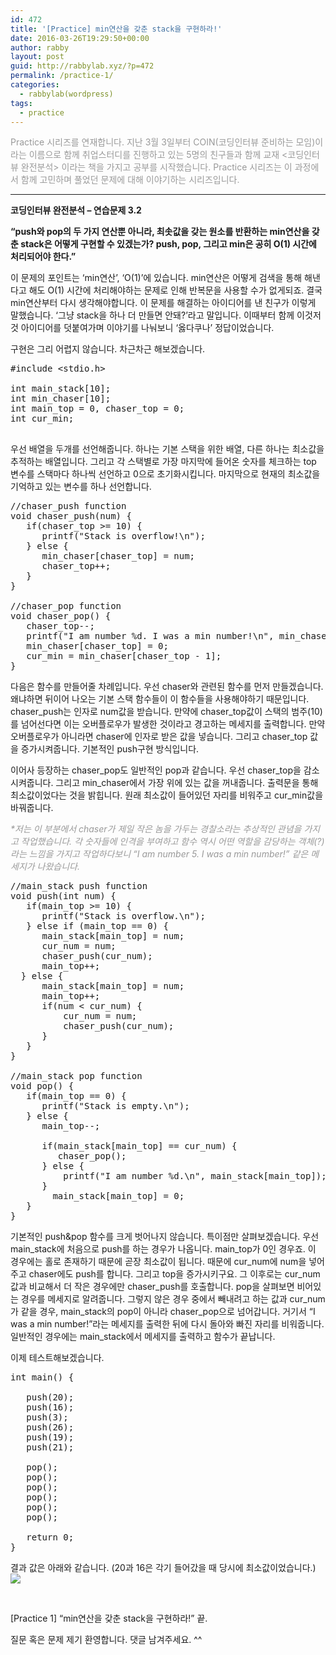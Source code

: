 ```yaml
---
id: 472
title: '[Practice] min연산을 갖춘 stack을 구현하라!'
date: 2016-03-26T19:29:50+00:00
author: rabby
layout: post
guid: http://rabbylab.xyz/?p=472
permalink: /practice-1/
categories:
  - rabbylab(wordpress)
tags:
  - practice
---
```

<span style="color: #999999;">Practice 시리즈를 연재합니다. 지난 3월 3일부터 COIN(코딩인터뷰 준비하는 모임)이라는 이름으로 함께 취업스터디를 진행하고 있는 5명의 친구들과 함께 교재 <코딩인터뷰 완전분석> 이라는 책을 가지고 공부를 시작했습니다. Practice 시리즈는 이 과정에서 함께 고민하며 풀었던 문제에 대해 이야기하는 시리즈입니다.</span>

* * *

**코딩인터뷰 완전분석 &#8211; 연습문제 3.2**

**&#8220;push와 pop의 두 가지 연산뿐 아니라, 최솟값을 갖는 원소를 반환하는 min연산을 갖춘 stack은 어떻게 구현할 수 있겠는가? push, pop, 그리고 min은 공히 O(1) 시간에 처리되어야 한다.&#8221;**

이 문제의 포인트는 &#8216;min연산&#8217;, &#8216;O(1)&#8217;에 있습니다. min연산은 어떻게 검색을 통해 해낸다고 해도 O(1) 시간에 처리해야하는 문제로 인해 반복문을 사용할 수가 없게되죠. 결국 min연산부터 다시 생각해야합니다. 이 문제를 해결하는 아이디어를 낸 친구가 이렇게 말했습니다. &#8216;그냥 stack을 하나 더 만들면 안돼?&#8217;라고 말입니다. 이때부터 함께 이것저것 아이디어를 덧붙여가며 이야기를 나눠보니 &#8216;옳다쿠나&#8217; 정답이었습니다.

구현은 그리 어렵지 않습니다. 차근차근 해보겠습니다.

<pre class="brush: plain; title: ; notranslate" title="">#include &lt;stdio.h&gt;

int main_stack[10];
int min_chaser[10];
int main_top = 0, chaser_top = 0;
int cur_min;

</pre>

우선 배열을 두개를 선언해줍니다. 하나는 기본 스택을 위한 배열, 다른 하나는 최소값을 추적하는 배열입니다. 그리고 각 스택별로 가장 마지막에 들어온 숫자를 체크하는 top 변수를 스택마다 하나씩 선언하고 0으로 초기화시킵니다. 마지막으로 현재의 최소값을 기억하고 있는 변수를 하나 선언합니다.

<pre class="brush: plain; title: ; notranslate" title="">//chaser_push function
void chaser_push(num) {
   if(chaser_top &gt;= 10) {
      printf("Stack is overflow!\n");
   } else {
      min_chaser[chaser_top] = num;
      chaser_top++;
   }
}

//chaser_pop function
void chaser_pop() {
   chaser_top--;
   printf("I am number %d. I was a min number!\n", min_chaser[chaser_top]);
   min_chaser[chaser_top] = 0;
   cur_min = min_chaser[chaser_top - 1];
}
</pre>

다음은 함수를 만들어줄 차례입니다. 우선 chaser와 관련된 함수를 먼저 만들겠습니다. 왜냐하면 뒤이어 나오는 기본 스택 함수들이 이 함수들을 사용해야하기 때문입니다. chaser\_push는 인자로 num값을 받습니다. 만약에 chaser\_top값이 스택의 범주(10)를 넘어선다면 이는 오버플로우가 발생한 것이라고 경고하는 메세지를 출력합니다. 만약 오버플로우가 아니라면 chaser에 인자로 받은 값을 넣습니다. 그리고 chaser_top 값을 증가시켜줍니다. 기본적인 push구현 방식입니다.
  
이어사 등장하는 chaser\_pop도 일반적인 pop과 같습니다. 우선 chaser\_top을 감소시켜줍니다. 그리고 min\_chaser에서 가장 위에 있는 값을 꺼내줍니다. 출력문을 통해 최소값이었다는 것을 밝힙니다. 원래 최소값이 들어있던 자리를 비워주고 cur\_min값을 바꿔줍니다.

_<span style="color: #999999;">*저는 이 부분에서 chaser가 제일 작은 놈을 가두는 경찰소라는 추상적인 관념을 가지고 작업했습니다. 각 숫자들에 인격을 부여하고 함수 역시 어떤 역할을 감당하는 객체(?)라는 느낌을 가지고 작업하다보니 &#8220;I am number 5. I was a min number!&#8221; 같은 메세지가 나왔습니다.</span>_

<pre class="brush: plain; title: ; notranslate" title="">//main_stack push function
void push(int num) {
   if(main_top &gt;= 10) {
      printf("Stack is overflow.\n");
   } else if (main_top == 0) {
      main_stack[main_top] = num;
      cur_num = num;
      chaser_push(cur_num);
      main_top++;
  } else {
      main_stack[main_top] = num;
      main_top++;
      if(num &lt; cur_num) {
          cur_num = num;
          chaser_push(cur_num);
      }
   }  
}

//main_stack pop function
void pop() {
   if(main_top == 0) {
      printf("Stack is empty.\n");
   } else {
      main_top--;
      
      if(main_stack[main_top] == cur_num) {
         chaser_pop();
      } else {
          printf("I am number %d.\n", main_stack[main_top]);
      }
        main_stack[main_top] = 0;
   }
}
</pre>

기본적인 push&pop 함수를 크게 벗어나지 않습니다. 특이점만 살펴보겠습니다. 우선 main\_stack에 처음으로 push를 하는 경우가 나옵니다. main\_top가 0인 경우죠. 이 경우에는 홀로 존재하기 때문에 곧장 최소값이 됩니다. 때문에 cur\_num에 num을 넣어주고 chaser에도 push를 합니다. 그리고 top을 증가시키구요. 그 이후로는 cur\_num값과 비교해서 더 작은 경우에만 chaser\_push를 호출합니다. pop을 살펴보면 비어있는 경우를 메세지로 알려줍니다. 그렇지 않은 경우 중에서 빼내려고 하는 값과 cur\_num가 같을 경우, main\_stack의 pop이 아니라 chaser\_pop으로 넘어갑니다. 거기서 &#8220;I was a min number!&#8221;라는 메세지를 출력한 뒤에 다시 돌아와 빠진 자리를 비워줍니다. 일반적인 경우에는 main_stack에서 메세지를 출력하고 함수가 끝납니다.

이제 테스트해보겠습니다.

<pre class="brush: plain; title: ; notranslate" title="">int main() {

   push(20);
   push(16);
   push(3);
   push(26);
   push(19);
   push(21);

   pop();
   pop();
   pop();
   pop();
   pop();
   pop();

   return 0;
}
</pre>

결과 값은 아래와 같습니다. (20과 16은 각기 들어갔을 때 당시에 최소값이었습니다.)
![](/images/practice-1-result.png)

&nbsp;  

[Practice 1] &#8220;min연산을 갖춘 stack을 구현하라!&#8221; 끝.

질문 혹은 문제 제기 환영합니다. 댓글 남겨주세요. ^^